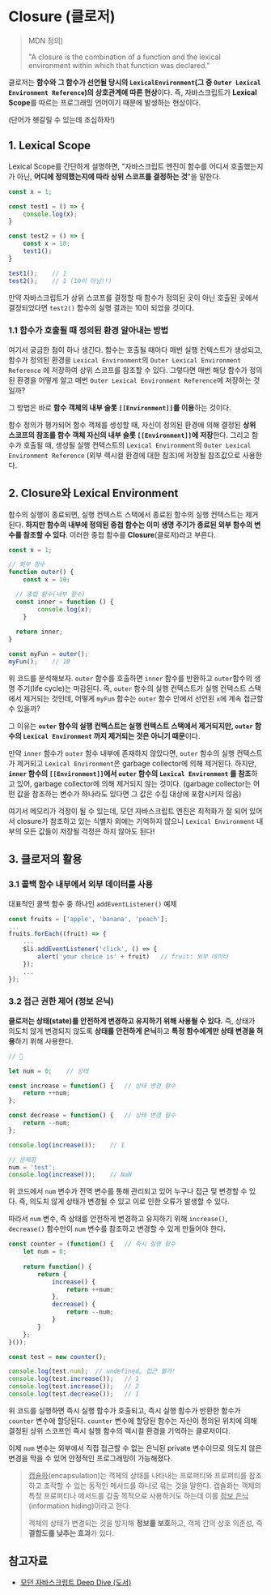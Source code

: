 # Closure (클로저)

> MDN 정의)
>
> "A closure is the combination of a function and the lexical environment within which that function was declared." 

클로저는 **함수와 그 함수가 선언될 당시의 `LexicalEnvironment`(그 중 `Outer Lexical Environment Reference`)의 상호관계에 따른 현상**이다. 즉, 자바스크립트가 **Lexical Scope**를 따르는 프로그래밍 언어이기 때문에 발생하는 현상이다.

(단어가 헷갈릴 수 있는데 조심하자!)



## 1. Lexical Scope

Lexical Scope를 간단하게 설명하면, "자바스크립트 엔진이 함수를 어디서 호출했는지가 아닌, **어디에 정의했는지에 따라 상위 스코프를 결정하는 것**"을 말한다.

```js
const x = 1;

const test1 = () => {
    console.log(x);
}

const test2 = () => {
    const x = 10;
    test1();
}

test1();	// 1
test2();	// 1 (10이 아님!!)
```

만약 자바스크립트가 상위 스코프를 결정할 때 함수가 정의된 곳이 아닌 호출된 곳에서 결정되었다면 `test2()` 함수의 실행 결과는 10이 되었을 것이다.



### 1.1 함수가 호출될 때 정의된 환경 알아내는 방법

여기서 궁금한 점이 하나 생긴다. 함수는 호출될 때마다 매번 실행 컨텍스트가 생성되고, 함수가 정의된 환경을  `Lexical Environment`의 `Outer Lexical Environment Reference` 에 저장하여 상위 스코프를 참조할 수 있다. 그렇다면 매번 해당 함수가 정의된 환경을 어떻게 알고 매번 `Outer Lexical Environment Reference`에 저장하는 것일까?

그 방법은 바로 **함수 객체의 내부 슬롯 `[[Environment]]`를 이용**하는 것이다. 

함수 정의가 평가되어 함수 객체를 생성할 때, 자신이 정의된 환경에 의해 결정된 **상위 스코프의 참조를 함수 객체 자신의 내부 슬롯 `[[Environment]]`에 저장**한다. 그리고 함수가 호출될 때, 생성될 실행 컨텍스트의  `Lexical Environment`의 `Outer Lexical Environment Reference` (외부 렉시컬 환경에 대한 참조)에 저장될 참조값으로 사용한다.



## 2. Closure와 Lexical Environment

함수의 실행이 종료되면, 실행 컨텍스트 스택에서 종료된 함수의 실행 컨텍스트는 제거된다. **하지만 함수의 내부에 정의된 중첩 함수는 이미 생명 주기가 종료된 외부 함수의 변수를 참조할 수 있다**. 이러한 중첩 함수를 **Closure**(클로저)라고 부른다.

```js
const x = 1;

// 외부 함수
function outer() {
	const x = 10;

  // 중첩 함수(내부 함수)
  const inner = function () {
        console.log(x);
	}
	
  return inner;
}

const myFun = outer();
myFun();	// 10
```

위 코드를 분석해보자. `outer` 함수를 호출하면 `inner` 함수를 반환하고 `outer`함수의 생명 주기(life cycle)는 마감된다. 즉, `outer` 함수의 실행 컨텍스트가 실행 컨텍스트 스택에서 제거되는 것인데, 어떻게 `myFun` 함수는 `outer` 함수 안에서 선언된 `x`에 계속 접근할 수 있을까?

그 이유는 **`outer` 함수의 실행 컨텍스트는 실행 컨텍스트 스택에서 제거되지만, `outer` 함수의 `Lexical Environment` 까지 제거되는 것은 아니기 때문**이다.

만약 `inner` 함수가 `outer` 함수 내부에 존재하지 않았다면, `outer` 함수의 실행 컨텍스트가 제거되고 `Lexical Environment`은 garbage collector에 의해 제거된다. 하지만, **`inner` 함수의 `[[Environment]]`에서 `outer` 함수의 `Lexical Environment` 를 참조**하고 있어, garbage collector에 의해 제거되지 않는 것이다. (garbage collector는 어떤 값을 참조하는 변수가 하나라도 있다면 그 값은 수집 대상에 포함시키지 않음)

여기서 메모리가 걱정이 될 수 있는데, 모던 자바스크립트 엔진은 최적화가 잘 되어 있어서 closure가 참조하고 있는 식별자 외에는 기억하지 않으니 `Lexical Environment` 내부의 모든 값들이 저장될 걱정은 하지 않아도 된다!



## 3. 클로저의 활용

### 3.1 콜백 함수 내부에서 외부 데이터를 사용

대표적인 콜백 함수 중 하나인 `addEventListener()`  예제

```js
const fruits = ['apple', 'banana', 'peach'];
...
fruits.forEach((fruit) => {  
	...
	$li.addEventListener('click', () => {
		alert('your choice is' + fruit)   // fruit: 외부 데이터
	});
	...
});
```



### 3.2 접근 권한 제어 (정보 은닉)

**클로저는 상태(state)를 안전하게 변경하고 유지하기 위해 사용될 수 있다.** 즉, 상태가 의도치 않게 변경되지 않도록 **상태를 안전하게 은닉**하고 **특정 함수에게만 상태 변경을 허용**하기 위해 사용한다.

```js
// 💩

let num = 0;	// 상태

const increase = function() {	// 상태 변경 함수
    return ++num;
};

const decrease = function() {	// 상태 변경 함수
    return --num;
};

console.log(increase());	// 1

// 문제점
num = 'test';
console.log(increase());	// NaN
```

위 코드에서 `num` 변수가 전역 변수를 통해 관리되고 있어 누구나 접근 및 변경할 수 있다. 즉, 의도치 않게 상태가 변경될 수 있고 이로 인한 오류가 발생할 수 있다.

따라서 `num` 변수, 즉 상태를 안전하게 변경하고 유지하기 위해 `increase()`, `decrease()` 함수만이 `num` 변수를 참조하고 변경할 수 있게 만들어야 한다.

```js
const counter = (function() {	// 즉시 실행 함수
	let num = 0;
    
	return function() {
		return {
			increase() {
				return ++num;
			},
			decrease() {
				return --num;
			}
		}
	};
}());

const test = new counter();

console.log(test.num);	// undefined, 접근 불가!
console.log(test.increase());	// 1
console.log(test.increase());	// 2
console.log(test.decrease());	// 1
```

위 코드를 실행하면 즉시 실행 함수가 호출되고, 즉시 실행 함수가 반환한 함수가 `counter` 변수에 할당된다. `counter` 변수에 할당된 함수는 자신이 정의된 위치에 의해 결정된 상위 스코프인 즉시 실행 함수의 렉시컬 환경을 기억하는 클로저이다.

이제 `num` 변수는 외부에서 직접 접근할 수 없는 은닉된 private 변수이므로 의도치 않은 변경을 막을 수 있어 안정적인 프로그래밍이 가능해졌다.



> <u>캡슐화</u>(encapsulation)는 객체의 상태를 나타내는 프로퍼티와 프로퍼티를 참조하고 조작할 수 있는 동작인 메서드를 하나로 묶는 것을 말한다. 캡슐화는 객체의 특정 프로퍼티나 메서드를 감출 목적으로 사용하기도 하는데 이를 <u>정보 은닉</u>(information hiding)이라고 한다.
>
> 객체의 상태가 변경되는 것을 방지해 **정보를 보호**하고, 객체 간의 상호 의존성, 즉 **결합도를 낮추는 효과**가 있다.





## 참고자료

- [모던 자바스크립트 Deep Dive (도서)](http://www.yes24.com/Product/Goods/92742567)

